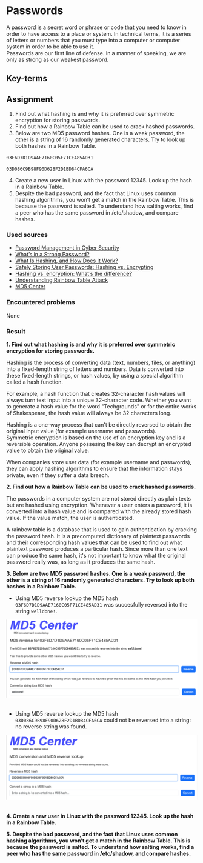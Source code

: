 # Passwords
A password is a secret word or phrase or code that you need to know in order to have access to a place or system. In technical terms, it is a series of letters or numbers that you must type into a computer or computer system in order to be able to use it.  
Passwords are our first line of defense. In a manner of speaking, we are only as strong as our weakest password.


## Key-terms


## Assignment
1. Find out what hashing is and why it is preferred over symmetric encryption for storing passwords.
2. Find out how a Rainbow Table can be used to crack hashed passwords.
3. Below are two MD5 password hashes. One is a weak password, the other is a string of 16 randomly generated characters. Try to look up both hashes in a Rainbow Table.
```
03F6D7D1D9AAE7160C05F71CE485AD31
```
```
03D086C9B98F90D628F2D1BD84CFA6CA
```
4. Create a new user in Linux with the password 12345. Look up the hash in a Rainbow Table.
5. Despite the bad password, and the fact that Linux uses common hashing algorithms, you won’t get a match in the Rainbow Table. This is because the password is salted. To understand how salting works, find a peer who has the same password in /etc/shadow, and compare hashes.

### Used sources
- [Password Management in Cyber Security](https://www.geeksforgeeks.org/password-management-in-cyber-security/)
- [What’s in a Strong Password?](https://www.csum.edu/it/media/what-is-in-a-good-password.pdf)
- [What Is Hashing, and How Does It Work?](https://www.codecademy.com/resources/blog/what-is-hashing/)
- [Safely Storing User Passwords: Hashing vs. Encrypting](https://www.darkreading.com/risk/safely-storing-user-passwords-hashing-vs-encrypting)
- [Hashing vs. encryption: What’s the difference?](https://nordvpn.com/blog/hashing-vs-encryption/)
- [Understanding Rainbow Table Attack](https://www.geeksforgeeks.org/understanding-rainbow-table-attack/)
- [MD5 Center](https://md5.gromweb.com/)

### Encountered problems
None

### Result
**1. Find out what hashing is and why it is preferred over symmetric encryption for storing passwords.**

Hashing is the process of converting data (text, numbers, files, or anything) into a fixed-length string of letters and numbers. Data is converted into these fixed-length strings, or hash values, by using a special algorithm called a hash function. 

For example, a hash function that creates 32-character hash values will always turn text input into a unique 32-character code. Whether you want to generate a hash value for the word "Techgrounds" or for the entire works of Shakespeare, the hash value will always be 32 characters long.

Hashing is a one-way process that can't be directly reversed to obtain the original input value (for example username and passwords).  
Symmetric encryption is based on the use of an encryption key and is a reversible operation. Anyone possesing the key can decrypt an encrypted value to obtain the original value. 

When companies store user data (for example username and passwords), they can apply hashing algorithms to ensure that the information stays private, even if they suffer a data breech.

**2. Find out how a Rainbow Table can be used to crack hashed passwords.**

The passwords in a computer system are not stored directly as plain texts but are hashed using encryption. Whenever a user enters a password, it is converted into a hash value and is compared with the already stored hash value. If the value match, the user is authenticated.

A rainbow table is a database that is used to gain authentication by cracking the password hash. It is a precomputed dictionary of plaintext passwords and their corresponding hash values that can be used to find out what plaintext password produces a particular hash. Since more than one text can produce the same hash, it's not important to know what the original password really was, as long as it produces the same hash.

**3. Below are two MD5 password hashes. One is a weak password, the other is a string of 16 randomly generated characters. Try to look up both hashes in a Rainbow Table.**

- Using MD5 reverse lookup the MD5 hash `03F6D7D1D9AAE7160C05F71CE485AD31` was succesfully reversed into the string `welldone!`.

![my peers public key](/03_Security/images/04_passwords3-1.png)<br><br>

- Using MD5 reverse lookup the MD5 hash `03D086C9B98F90D628F2D1BD84CFA6CA` could not be reversed into a string: no reverse string was found.

![my peers public key](/03_Security/images/04_passwords3-2.png)<br><br>

**4. Create a new user in Linux with the password 12345. Look up the hash in a Rainbow Table.**


**5. Despite the bad password, and the fact that Linux uses common hashing algorithms, you won’t get a match in the Rainbow Table. This is because the password is salted. To understand how salting works, find a peer who has the same password in /etc/shadow, and compare hashes.**

